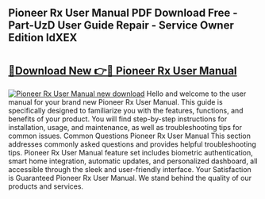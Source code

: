 ## Pioneer Rx User Manual PDF Download Free - Part-UzD User Guide Repair - Service Owner Edition ldXEX

# <h2><a href="http://bc19612.oget.top/?id=Pioneer+Rx+User+Manual">🔗Download New 👉🔴 Pioneer Rx User Manual</a></h2>

[![Pioneer Rx User Manual new download](https://i.imgur.com/5g1atiW.png)](http://bc19612.oget.top/?id=Pioneer+Rx+User+Manual)
Hello and welcome to the user manual for your brand new Pioneer Rx User Manual. This guide is specifically designed to familiarize you with the features, functions, and benefits of your product. You will find step-by-step instructions for installation, usage, and maintenance, as well as troubleshooting tips for common issues. Common Questions Pioneer Rx User Manual This section addresses commonly asked questions and provides helpful troubleshooting tips. Pioneer Rx User Manual feature set includes biometric authentication, smart home integration, automatic updates, and personalized dashboard, all accessible through the sleek and user-friendly interface. Your Satisfaction is Guaranteed Pioneer Rx User Manual. We stand behind the quality of our products and services.

